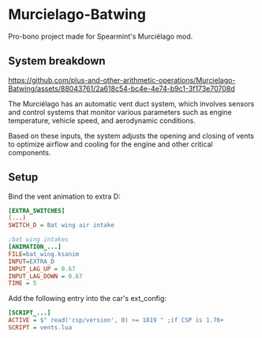 # Murcielago-Batwing

Pro-bono project made for Spearmint's Murciélago mod.

## System breakdown

https://github.com/plus-and-other-arithmetic-operations/Murcielago-Batwing/assets/88043761/2a618c54-bc4e-4e74-b9c1-3f173e70708d

The Murciélago has an automatic vent duct system, which involves sensors and control systems that monitor various parameters such as engine temperature, vehicle speed, and aerodynamic conditions. 

Based on these inputs, the system adjusts the opening and closing of vents to optimize airflow and cooling for the engine and other critical components.

## Setup 

Bind the vent animation to extra D:

```ini
[EXTRA_SWITCHES]
(...)
SWITCH_D = Bat wing air intake
```

```ini
;bat wing intakes
[ANIMATION_...]
FILE=bat_wing.ksanim
INPUT=EXTRA_D
INPUT_LAG_UP = 0.67
INPUT_LAG_DOWN = 0.67
TIME = 5
```

Add the following entry into the car's ext_config:

```ini
[SCRIPT_...]
ACTIVE = $" read('csp/version', 0) >= 1819 " ;if CSP is 1.76+
SCRIPT = vents.lua
```
